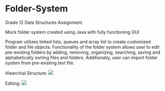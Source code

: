 # Folder-System
Grade 12 Data Structures Assignment

Mock folder system created using Java with fully functioning GUI  

Program utilizes linked lists, queues and array list to create customized folder and file objects. Functionality of the folder system allows user to edit pre-existing folders by adding, removing, organizing, searching, saving and alphabetically sorting files and folders. Additionally, user can import folder system from pre-existing text file.

Hiearchial Structure: 
<img src="README-IMAGES/Exemplar1.gif">


Editing: 
<img src="README-IMAGES/Exemplar2.gif">
